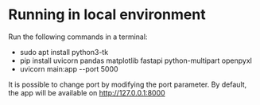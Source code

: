 # Running in local environment

Run the following commands in a terminal:

- sudo apt install python3-tk
- pip install uvicorn pandas matplotlib fastapi python-multipart openpyxl
- uvicorn main:app --port 5000

It is possible to change port by modifying the port parameter. By default, the app will be available on http://127.0.0.1:8000